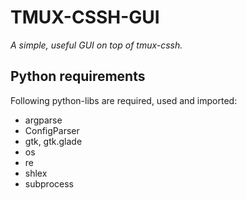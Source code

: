# TMUX-CSSH-GUI
_A simple, useful GUI on top of tmux-cssh._

## Python requirements

Following python-libs are required, used and imported:

* argparse
* ConfigParser
* gtk, gtk.glade
* os
* re
* shlex
* subprocess

